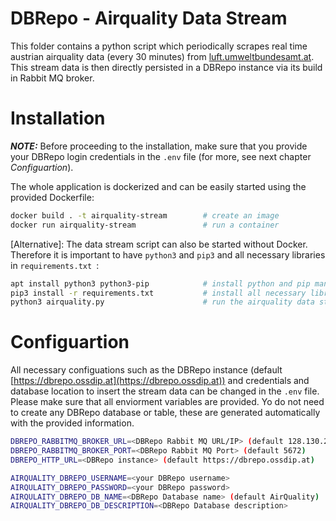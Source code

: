 # DBRepo - Airquality Data Stream
This folder contains a python script which periodically scrapes real time austrian airquality data (every 30 minutes) from [luft.umweltbundesamt.at](https://luft.umweltbundesamt.at/pub/map_chart/index.pl). This stream data is then directly persisted in a DBRepo instance via its build in Rabbit MQ broker.

# Installation
**_NOTE:_** Before proceeding to the installation, make sure that you provide your DBRepo login credentials in the `.env` file (for more, see next chapter _Configuartion_).

The whole application is dockerized and can be easily started using the provided Dockerfile:
```sh
docker build . -t airquality-stream        # create an image
docker run airquality-stream               # run a container
```
[Alternative]: The data stream script can also be started without Docker. Therefore it is important to have `python3` and `pip3` and all necessary libraries in `requirements.txt `:
```sh
apt install python3 python3-pip            # install python and pip manager
pip3 install -r requirements.txt           # install all necessary libraries
python3 airquality.py                      # run the airquality data stream
```
# Configuartion
All necessary configuations such as the DBRepo instance (default [https://dbrepo.ossdip.at](https://dbrepo.ossdip.at)) and credentials and database location to insert the stream data can be changed in the `.env` file. Please make sure that all enviorment variables are provided. Yo do not need to create any DBRepo database or table, these are generated automatically with the provided information.
```sh
DBREPO_RABBITMQ_BROKER_URL=<DBRepo Rabbit MQ URL/IP> (default 128.130.202.19)
DBREPO_RABBITMQ_BROKER_PORT=<DBRepo Rabbit MQ Port> (default 5672)
DBREPO_HTTP_URL=<DBRepo instance> (default https://dbrepo.ossdip.at)

AIRQUALITY_DBREPO_USERNAME=<your DBRepo username>
AIRQULAITY_DBREPO_PASSWORD=<your DBRepo password>
AIRQULAITY_DBREPO_DB_NAME=<DBRepo Database name> (default AirQuality)
AIRQUALITY_DBREPO_DB_DESCRIPTION=<DBRepo Database description>
```
